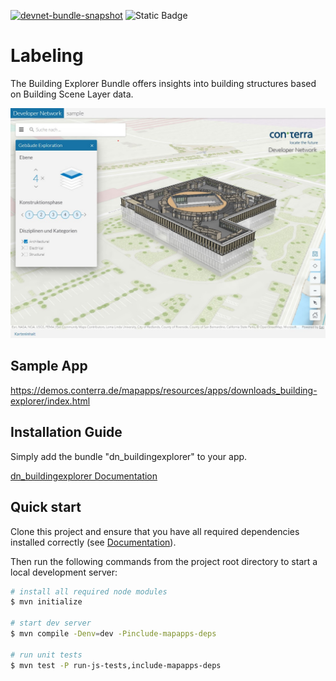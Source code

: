 [![devnet-bundle-snapshot](https://github.com/conterra/mapapps-building-explorer/actions/workflows/devnet-bundle-snapshot.yml/badge.svg)](https://github.com/conterra/mapapps-building-explorer/actions/workflows/devnet-bundle-snapshot.yml)
![Static Badge](https://img.shields.io/badge/tested_for_map.apps-4.18.0-%20?labelColor=%233E464F&color=%232FC050)
# Labeling

The Building Explorer Bundle offers insights into building structures based on Building Scene Layer data.

![Screenshot App](https://github.com/conterra/mapapps-building-explorer/blob/main/screenshot.JPG)

## Sample App
https://demos.conterra.de/mapapps/resources/apps/downloads_building-explorer/index.html

## Installation Guide
Simply add the bundle "dn_buildingexplorer" to your app.

[dn_buildingexplorer Documentation](https://github.com/conterra/mapapps-building-explorer/tree/main/src/main/js/bundles/dn_buildingexplorer)

## Quick start

Clone this project and ensure that you have all required dependencies installed correctly (see [Documentation](https://docs.conterra.de/en/mapapps/latest/developersguide/getting-started/set-up-development-environment.html)).

Then run the following commands from the project root directory to start a local development server:

```bash
# install all required node modules
$ mvn initialize

# start dev server
$ mvn compile -Denv=dev -Pinclude-mapapps-deps

# run unit tests
$ mvn test -P run-js-tests,include-mapapps-deps
```
